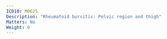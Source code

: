 ```yaml
---
ICD10: M0625
Description: "Rheumatoid bursitis: Pelvic region and thigh"
Matters: No
Weight: 0
---
```

